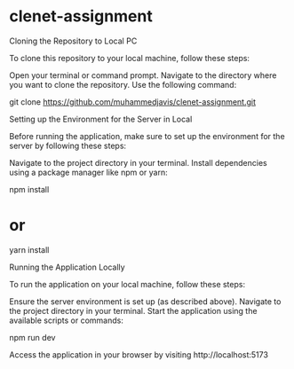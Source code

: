 # clenet-assignment



Cloning the Repository to Local PC

  
  To clone this repository to your local machine, follow these steps:

  Open your terminal or command prompt.
  Navigate to the directory where you want to clone the repository.
  Use the following command:


  git clone https://github.com/muhammedjavis/clenet-assignment.git

Setting up the Environment for the Server in Local
  
  Before running the application, make sure to set up the environment for the server by following these steps:

  Navigate to the project directory in your terminal.
  Install dependencies using a package manager like npm or yarn:

  npm install
  # or
  yarn install

Running the Application Locally

  To run the application on your local machine, follow these steps:

  Ensure the server environment is set up (as described above).
  Navigate to the project directory in your terminal.
  Start the application using the available scripts or commands:

  npm run dev

  Access the application in your browser by visiting http://localhost:5173
